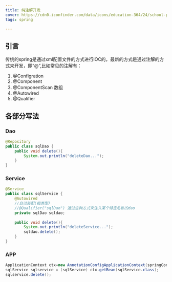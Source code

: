 ```yaml
---
title: 纯注解开发
cover: https://cdn0.iconfinder.com/data/icons/education-364/24/school-programming-laptop-learning-coding-education-512.png
tags: spring

---
```


## 引言

传统的spring是通过xml配置文件的方式进行IOC的，最新的方式是通过注解的方式来开发，即“@”,比如常见的注解有：

1. @Configration
1. @Component
1. @ComponentScan    数组
1. @Autowired
1. @Qualifier



## 各部分写法

### Dao

```java
@Repository
public class sqlDao {
    public void delete(){
        System.out.println("deleteDao...");
    }
}
```



### Service

```java
@Service
public class sqlService {
    @Autowired 
    //自动装配(按类型)
    //@Qualifier("sqlDao") 通过这种方式来注入某个特定名称的dao
    private sqlDao sqldao;
    
    public void delete(){
        System.out.println("deleteService...");
        sqldao.delete();
    }
}
```





### APP

```java
ApplicationContext ctx=new AnnotationConfigApplicationContext(springConfig.class);
sqlService sqlservice = (sqlService) ctx.getBean(sqlService.class);
sqlservice.delete();
```

